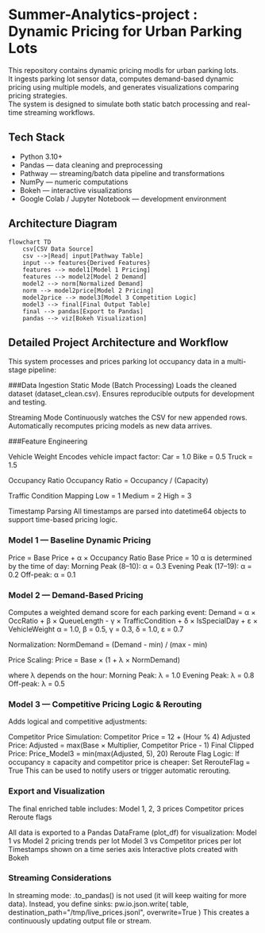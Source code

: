 # Summer-Analytics-project : Dynamic Pricing for Urban Parking Lots

This repository contains dynamic pricing modls for urban parking lots.  
It ingests parking lot sensor data, computes demand-based dynamic pricing using multiple models, and generates visualizations comparing pricing strategies.  
The system is designed to simulate both static batch processing and real-time streaming workflows.


## Tech Stack

- Python 3.10+
- Pandas — data cleaning and preprocessing
- Pathway — streaming/batch data pipeline and transformations
- NumPy — numeric computations
- Bokeh — interactive visualizations
- Google Colab / Jupyter Notebook — development environment

 
## Architecture Diagram

```mermaid
flowchart TD
    csv[CSV Data Source]
    csv -->|Read| input[Pathway Table]
    input --> features{Derived Features}
    features --> model1[Model 1 Pricing]
    features --> model2[Model 2 Demand]
    model2 --> norm[Normalized Demand]
    norm --> model2price[Model 2 Pricing]
    model2price --> model3[Model 3 Competition Logic]
    model3 --> final[Final Output Table]
    final --> pandas[Export to Pandas]
    pandas --> viz[Bokeh Visualization]
```

## Detailed Project Architecture and Workflow
This system processes and prices parking lot occupancy data in a multi-stage pipeline:

###Data Ingestion
Static Mode (Batch Processing)
  Loads the cleaned dataset (dataset_clean.csv).
  Ensures reproducible outputs for development and testing.

Streaming Mode
  Continuously watches the CSV for new appended rows.
  Automatically recomputes pricing models as new data arrives.

###Feature Engineering

Vehicle Weight
Encodes vehicle impact factor:
  Car = 1.0
  Bike = 0.5
  Truck = 1.5

Occupancy Ratio
  Occupancy Ratio = Occupancy / (Capacity)

Traffic Condition Mapping
  Low = 1
  Medium = 2
  High = 3

Timestamp Parsing
All timestamps are parsed into datetime64 objects to support time-based pricing logic.

### Model 1 — Baseline Dynamic Pricing
Price = Base Price + α × Occupancy Ratio
  Base Price = 10
  α is determined by the time of day:
    Morning Peak (8–10): α = 0.3
    Evening Peak (17–19): α = 0.2
    Off-peak: α = 0.1

### Model 2 — Demand-Based Pricing
Computes a weighted demand score for each parking event:
  Demand = α × OccRatio
       + β × QueueLength
       - γ × TrafficCondition
       + δ × IsSpecialDay
       + ε × VehicleWeight
  α = 1.0, β = 0.5, γ = 0.3, δ = 1.0, ε = 0.7

Normalization:
  NormDemand = (Demand - min) / (max - min)

Price Scaling:
Price = Base × (1 + λ × NormDemand)

where λ depends on the hour:
  Morning Peak: λ = 1.0
  Evening Peak: λ = 0.8
  Off-peak: λ = 0.5

### Model 3 — Competitive Pricing Logic & Rerouting
Adds logical and competitive adjustments:

  Competitor Price Simulation:
    Competitor Price = 12 + (Hour % 4)
  Adjusted Price:
    Adjusted = max(Base × Multiplier, Competitor Price - 1)
  Final Clipped Price:
    Price_Model3 = min(max(Adjusted, 5), 20)
  Reroute Flag Logic:
  If occupancy ≥ capacity and competitor price is cheaper:
    Set RerouteFlag = True
    This can be used to notify users or trigger automatic rerouting.

### Export and Visualization
The final enriched table includes:
  Model 1, 2, 3 prices
  Competitor prices
  Reroute flags
  
All data is exported to a Pandas DataFrame (plot_df) for visualization:
  Model 1 vs Model 2 pricing trends per lot
  Model 3 vs Competitor prices per lot
  Timestamps shown on a time series axis
  Interactive plots created with Bokeh

### Streaming Considerations
In streaming mode:
  .to_pandas() is not used (it will keep waiting for more data).
  Instead, you define sinks:
        pw.io.json.write(
        table,
        destination_path="/tmp/live_prices.jsonl",
        overwrite=True
    )
  This creates a continuously updating output file or stream.
